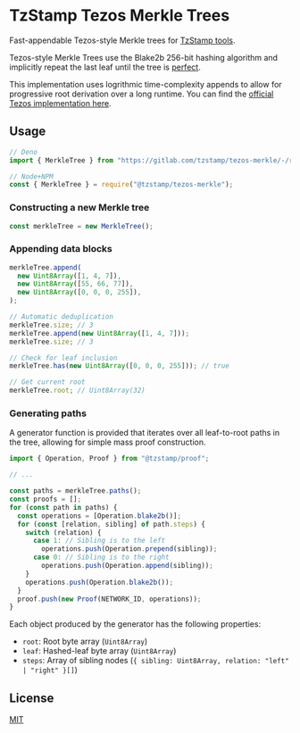 # TzStamp Tezos Merkle Trees

Fast-appendable Tezos-style Merkle trees for
[TzStamp tools](https://tzstamp.io).

Tezos-style Merkle Trees use the Blake2b 256-bit hashing algorithm and
implicitly repeat the last leaf until the tree is
[perfect](https://xlinux.nist.gov/dads/HTML/perfectBinaryTree.html).

This implementation uses logrithmic time-complexity appends to allow for
progressive root derivation over a long runtime. You can find the
[official Tezos implementation here](https://gitlab.com/tezos/tezos/-/blob/master/src/lib_crypto/blake2B.ml).

## Usage

```js
// Deno
import { MerkleTree } from "https://gitlab.com/tzstamp/tezos-merkle/-/raw/0.2.0/src/mod.ts";

// Node+NPM
const { MerkleTree } = require("@tzstamp/tezos-merkle");
```

### Constructing a new Merkle tree

```js
const merkleTree = new MerkleTree();
```

### Appending data blocks

```js
merkleTree.append(
  new Uint8Array([1, 4, 7]),
  new Uint8Array([55, 66, 77]),
  new Uint8Array([0, 0, 0, 255]),
);

// Automatic deduplication
merkleTree.size; // 3
merkleTree.append(new Uint8Array([1, 4, 7]));
merkleTree.size; // 3

// Check for leaf inclusion
merkleTree.has(new Uint8Array([0, 0, 0, 255])); // true

// Get current root
merkleTree.root; // Uint8Array(32)
```

### Generating paths

A generator function is provided that iterates over all leaf-to-root paths in
the tree, allowing for simple mass proof construction.

```js
import { Operation, Proof } from "@tzstamp/proof";

// ...

const paths = merkleTree.paths();
const proofs = [];
for (const path in paths) {
  const operations = [Operation.blake2b()];
  for (const [relation, sibling] of path.steps) {
    switch (relation) {
      case 1: // Sibling is to the left
        operations.push(Operation.prepend(sibling));
      case 0: // Sibling is to the right
        operations.push(Operation.append(sibling));
    }
    operations.push(Operation.blake2b());
  }
  proof.push(new Proof(NETWORK_ID, operations));
}
```

Each object produced by the generator has the following properties:

- `root`: Root byte array (`Uint8Array`)
- `leaf`: Hashed-leaf byte array (`Uint8Array`)
- `steps`: Array of sibling nodes (`{ sibling: Uint8Array, relation: "left" | "right" }[]`)

## License

[MIT](LICENSE.txt)
